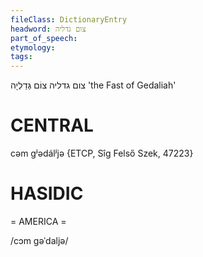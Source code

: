 ```yaml
---
fileClass: DictionaryEntry
headword: צום גדליה
part_of_speech: 
etymology: 
tags: 
---
```

צום גדליה
צוֹם גְּדַלְיָה
'the Fast of Gedaliah'

CENTRAL
========

cəm gʲədálʲjə {ETCP, Sîg Felső Szek, 47223}

HASIDIC
=======
= AMERICA = 

/cɔm gəˈdaljə/
